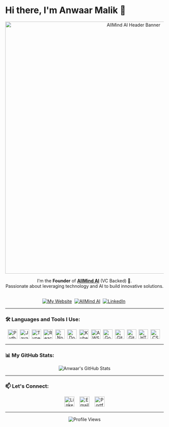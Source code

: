 # Hi there, I'm Anwaar Malik 👋

<div align="center">
  <a href="https://useallmind.ai/" target="_blank">
    <img src="https://mir-s3-cdn-cf.behance.net/project_modules/max_1200/4ff07986208593.5d9a654e92f36.gif" alt="AllMind AI Header Banner" width="800"/>
  </a>
</div>

<div align="center">

  I'm the **Founder** of **[AllMind AI](https://useallmind.ai/)** (VC Backed) 🚀.
  <br/>
  Passionate about leveraging technology and AI to build innovative solutions.
  <br/>
  <br/>

  [![My Website](https://img.shields.io/badge/Portfolio-AnwaarMalik.dev-blue?style=for-the-badge&logo=google-chrome&logoColor=white)](https://anwaarmalik.dev/) 
  [![AllMind AI](https://img.shields.io/badge/Company-AllMind%20AI-success?style=for-the-badge)](https://useallmind.ai/) 
  [![LinkedIn](https://img.shields.io/badge/LinkedIn-0A66C2?style=for-the-badge&logo=linkedin&logoColor=white)](https://www.linkedin.com/in/anwaarmalik/) 
  <!-- Optional: Add Twitter or other relevant badges -->
  <!-- [![Twitter](https://img.shields.io/badge/Twitter-1DA1F2?style=for-the-badge&logo=twitter&logoColor=white)](https://twitter.com/YOUR_USERNAME_HERE) -->

</div>

---

### 🛠️ Languages and Tools I Use:

<p align="center">
  <!-- Customize this section with your actual skills! Find icons via https://devicon.dev/ or https://simpleicons.org/ -->
  <img height="30" src="https://cdn.simpleicons.org/python/3776AB" alt="Python" title="Python"/> 
  <img height="30" src="https://cdn.simpleicons.org/javascript/F7DF1E" alt="JavaScript" title="JavaScript"/> 
  <img height="30" src="https://cdn.simpleicons.org/typescript/3178C6" alt="TypeScript" title="TypeScript"/> 
  <img height="30" src="https://cdn.simpleicons.org/react/61DAFB" alt="React" title="React"/> 
  <img height="30" src="https://cdn.simpleicons.org/nodedotjs/339933" alt="Node.js" title="Node.js"/> 
  <img height="30" src="https://cdn.simpleicons.org/docker/2496ED" alt="Docker" title="Docker"/> 
  <img height="30" src="https://cdn.simpleicons.org/kubernetes/326CE5" alt="Kubernetes" title="Kubernetes"/> 
  <img height="30" src="https://cdn.simpleicons.org/amazonaws/232F3E" alt="AWS" title="AWS"/> 
  <img height="30" src="https://cdn.simpleicons.org/googlecloud/4285F4" alt="Google Cloud" title="Google Cloud"/> 
  <img height="30" src="https://cdn.simpleicons.org/git/F05032" alt="Git" title="Git"/> 
  <img height="30" src="https://cdn.simpleicons.org/github/181717" alt="GitHub" title="GitHub"/> 
  <img height="30" src="https://cdn.simpleicons.org/html5/E34F26" alt="HTML5" title="HTML5"/> 
  <img height="30" src="https://cdn.simpleicons.org/css3/1572B6" alt="CSS3" title="CSS3"/> 
</p>

---

### 📊 My GitHub Stats:

<div align="center">
  <!-- Using standard github-readme-stats URL -->
  <!-- Replace 'Anthologycodes' if your GitHub username is different -->
  <img src="https://github-readme-stats-k5ftlx7z3-anwaars-projects.vercel.app/api?username=Anthologycodes&count_private=true&show_icons=true&theme=tokyonight&hide_border=true" alt="Anwaar's GitHub Stats" />
  <br/>
  <!-- Optional: Add top languages card -->
  <!-- <img src="https://github-readme-stats-k5ftlx7z3-anwaars-projects.vercel.app/api/top-langs/?username=Anthologycodes&layout=compact&theme=tokyonight&hide_border=true" alt="Top Langs" /> -->
</div>

---

### 📫 Let's Connect:

<p align="center">
  <a href="https://www.linkedin.com/in/anwaarmalik/" target="_blank"><img height="32" src="https://cdn.simpleicons.org/linkedin/0A66C2" alt="LinkedIn"></a>   
  <!-- Optional: Add Twitter -->
  <!-- <a href="https://twitter.com/YOUR_USERNAME_HERE" target="_blank"><img height="32" src="https://cdn.simpleicons.org/twitter/1DA1F2" alt="Twitter"></a>    -->
  <a href="mailto:anwaarmalik@allmindinvestments.com" target="_blank"><img height="32" src="https://cdn.simpleicons.org/gmail/D14836" alt="Email"></a>   
  <a href="https://anwaarmalik.dev/" target="_blank"><img height="32" src="https://cdn.simpleicons.org/googlechrome/4285F4" alt="Portfolio Website"></a>
  <!-- Add other relevant links like DEV.to, Medium, etc. -->
</p>

---

<p align="center">
  <!-- Replace 'Anthologycodes' if your GitHub username is different -->
  <img src="https://komarev.com/ghpvc/?username=Anthologycodes&style=for-the-badge&color=blue" alt="Profile Views"/>
</p>

<!-- Optional: Add a last updated timestamp -->
<!-- <p align="center">Last updated: April 24, 2025</p> -->
